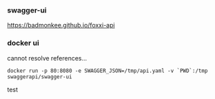 
### swagger-ui
https://badmonkee.github.io/foxxi-api

### docker ui
cannot resolve references...
```
docker run -p 80:8080 -e SWAGGER_JSON=/tmp/api.yaml -v `PWD`:/tmp swaggerapi/swagger-ui
```

test